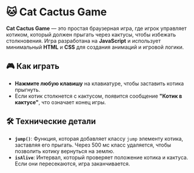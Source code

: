 # 🐱 Cat Cactus Game

**Cat Cactus Game** — это простая браузерная игра, где игрок управляет котиком, который должен прыгать через кактусы, чтобы избежать столкновения. Игра разработана на **JavaScript** и использует минимальный **HTML** и **CSS** для создания анимаций и игровой логики.

## 🎮 Как играть

- **Нажмите любую клавишу** на клавиатуре, чтобы заставить котика прыгнуть.
- Если котик столкнется с кактусом, появится сообщение **"Котик в кактусе"**, что означает конец игры.

## 🛠️ Технические детали

- **`jump()`**: Функция, которая добавляет классу `jump` элементу котика, заставляя его прыгать. Через 500 мс класс удаляется, чтобы позволить котику вернуться на землю.
- **`isAlive`**: Интервал, который проверяет положение котика и кактуса. Если они пересекаются, игра заканчивается.
